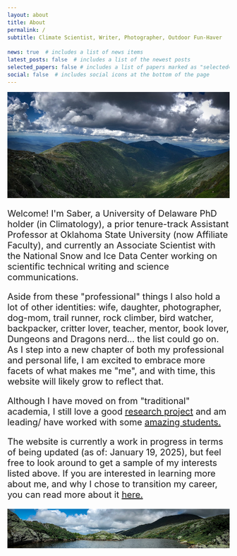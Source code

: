 ```yaml
---
layout: about
title: About
permalink: /
subtitle: Climate Scientist, Writer, Photographer, Outdoor Fun-Haver

news: true  # includes a list of news items
latest_posts: false  # includes a list of the newest posts
selected_papers: false # includes a list of papers marked as "selected={true}"
social: false  # includes social icons at the bottom of the page
---
```


![Image Alt Text](../assets/img/prof_pic.jpg)

<p style="font-size: 20px;">  Welcome! I'm Saber, a University of Delaware PhD holder (in Climatology), a prior tenure-track Assistant Professor at Oklahoma State University (now Affiliate Faculty), and currently an Associate Scientist with the National Snow and Ice Data Center working on scientific technical writing and science communications. </p>

<p style="font-size: 20px;"> Aside from these "professional" things I also hold a lot of other identities: wife, daughter, photographer, dog-mom, trail runner, rock climber, bird watcher, backpacker, critter lover, teacher, mentor, book lover, Dungeons and Dragons nerd... the list could go on. As I step into a new chapter of both my professional and personal life, I am excited to embrace more facets of what makes me "me", and with time, this website will likely grow to reflect that. </p>

<p style="font-size: 20px;"> Although I have moved on from "traditional" academia, I still love a good <a href='https://saberbrasher.github.io/publications/'>research project</a> and am leading/ have worked with some <a href='https://saberbrasher.github.io/people/'>amazing students.</a></p>

<p style="font-size: 20px;"> The website is currently a work in progress in terms of being updated (as of: January 19, 2025), but feel free to look around to get a sample of my interests listed above. If you are interested in learning more about me, and why I chose to transition my career, you can read more about it <a href='https://saberbrasher.github.io/pedagogy/'>here.</a></p>

![Image Alt Text](../assets/img/prof_pic2.jpg)

